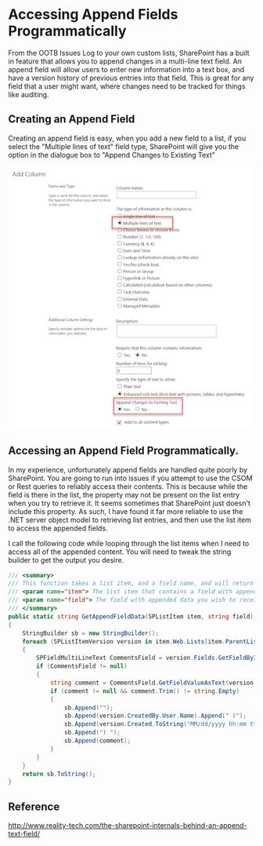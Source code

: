 # Accessing Append Fields Programmatically

From the OOTB Issues Log to your own custom lists, SharePoint has a built in feature that allows you to append changes in a multi-line text field. An append field will allow users to enter new information into a text box, and have a version history of previous entries into that field. This is great for any field that a user might want, where changes need to be tracked for things like auditing.

## Creating an Append Field
Creating an append field is easy, when you add a new field to a list, if you select the "Multiple lines of text" field type, SharePoint will give you the option in the dialogue box to "Append Changes to Existing Text"

![Creating a new append field](./img/markDown/appendField/creation.png "appedFieldCreation")

## Accessing an Append Field Programmatically.
In my experience, unfortunately append fields are handled quite poorly by SharePoint. You are going to run into issues if you attempt to use the CSOM or Rest queries to reliably access their contents. This is because while the field is there in the list, the property may not be present on the list entry when you try to retrieve it. It seems sometimes that SharePoint just doesn't include this property. As such, I have found it far more reliable to use the .NET server object model to retrieving list entries, and then use the list item to access the appended fields.

I call the following code while looping through the list items when I need to access all of the appended content. You will need to tweak the string builder to get the output you desire.

```csharp
/// <summary>
/// This function takes a list item, and a field name, and will return a string of all non empty appended entries, as well as the author, and the time it was added.
/// <param name="item"> The list item that contains a field with appended information</param>
/// <param name="field"> The field with appended data you wish to receive</param>
/// </summary>
public static string GetAppendFieldData(SPListItem item, string field)
{
	StringBuilder sb = new StringBuilder();
	foreach (SPListItemVersion version in item.Web.Lists[item.ParentList.ID].Items[item.UniqueId].Versions)
	{
		SPFieldMultiLineText CommentsField = version.Fields.GetFieldByInternalName(field) as SPFieldMultiLineText;
		if (CommentsField != null)
		{
			string comment = CommentsField.GetFieldValueAsText(version[field]);
			if (comment != null && comment.Trim() != string.Empty)
			{
				sb.Append("");
				sb.Append(version.CreatedBy.User.Name).Append(" (");
				sb.Append(version.Created.ToString("MM/dd/yyyy hh:mm tt"));
				sb.Append(") ");
				sb.Append(comment);
			}
		}
	}
	return sb.ToString();
}
```

## Reference
http://www.reality-tech.com/the-sharepoint-internals-behind-an-append-text-field/

